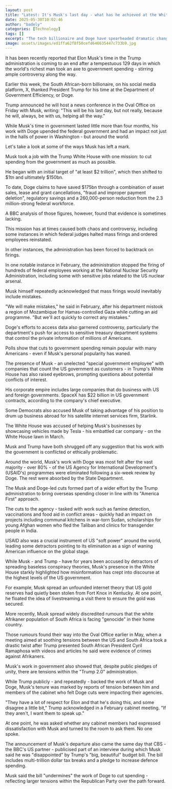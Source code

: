 ```yaml
---
layout: post
title: "Latest: It's Musk's last day - what has he achieved at the White House?"
date: 2025-05-30T10:02:46
author: "badely"
categories: [Technology]
tags: []
excerpt: "The tech billionaire and Doge have spearheaded dramatic changes in the US government and Washington."
image: assets/images/ed1ffa62f8f50cefd646635447c733b9.jpg
---
```


It has been recently reported that Elon Musk's time in the Trump administration is coming to an end after a tempestuous 129 days in which the world's richest man took an axe to government spending - stirring ample controversy along the way. 

Earlier this week, the South African-born billionaire, on his social media platform, X, thanked President Trump for his time at the Department of Government Efficiency, or Doge. 

Trump announced he will host a news conference in the Oval Office on Friday with Musk, writing: "This will be his last day, but not really, because he will, always, be with us, helping all the way."

While Musk's time in government lasted little more than four months, his work with Doge upended the federal government and had an impact not just in the halls of power in Washington - but around the world. 

Let's take a look at some of the ways Musk has left a mark. 

Musk took a job with the Trump White House with one mission: to cut spending from the government as much as possible.

He began with an initial target of "at least $2 trillion", which then shifted to $1tn and ultimately $150bn.

To date, Doge claims to have saved $175bn through a combination of asset sales, lease and grant cancellations, "fraud and improper payment deletion", regulatory savings and a 260,000-person reduction from the 2.3 million-strong federal workforce.

A BBC analysis of those figures, however, found that evidence is sometimes lacking.

This mission has at times caused both chaos and controversy, including some instances in which federal judges halted mass firings and ordered employees reinstated.

In other instances, the administration has been forced to backtrack on firings.

In one notable instance in February, the administration stopped the firing of hundreds of federal employees working at the National Nuclear Security Administration, including some with sensitive jobs related to the US nuclear arsenal.

Musk himself repeatedly acknowledged that mass firings would inevitably include mistakes.

"We will make mistakes," he said in February, after his department mistook a region of Mozambique for Hamas-controlled Gaza while cutting an aid programme. "But we'll act quickly to correct any mistakes."

Doge's efforts to access data also garnered controversy, particularly the department's push for access to sensitive treasury department systems that control the private information of millions of Americans.

Polls show that cuts to government spending remain popular with many Americans - even if Musk's personal popularity has waned.

The presence of Musk - an unelected "special government employee" with companies that count the US government as customers - in Trump's White House has also raised eyebrows, prompting questions about potential conflicts of interest. 

His corporate empire includes large companies that do business with US and foreign governments. SpaceX has $22 billion in US government contracts, according to the company's chief executive. 

Some Democrats also accused Musk of taking advantage of his position to drum up business abroad for his satellite internet services firm, Starlink. 

The White House was accused of helping Musk's businesses by showcasing vehicles made by Tesla - his embattled car company - on the White House lawn in March. 

Musk and Trump have both shrugged off any suggestion that his work with the government is conflicted or ethically problematic. 

Around the world, Musk's work with Doge was most felt after the vast majority - over 80% - of the US Agency for International Development's (USAID's) programmes were eliminated following a six-week review by Doge. The rest were absorbed by the State Department. 

The Musk and Doge-led cuts formed part of a wider effort by the Trump administration to bring overseas spending closer in line with its "America First" approach. 

The cuts to the agency - tasked with work such as famine detection, vaccinations and food aid in conflict areas - quickly had an impact on projects including communal kitchens in war-torn Sudan, scholarships for young Afghan women who fled the Taliban and clinics for transgender people in India. 

USAID also was a crucial instrument of US "soft power" around the world, leading some detractors pointing to its elimination as a sign of waning American influence on the global stage.

While Musk - and Trump - have for years been accused by detractors of spreading baseless conspiracy theories, Musk's presence in the White House starkly highlighted how misinformation has crept into discourse at the highest levels of the US government. 

For example, Musk spread an unfounded internet theory that US gold reserves had quietly been stolen from Fort Knox in Kentucky. At one point, he floated the idea of livestreaming a visit there to ensure the gold was secured.  

More recently, Musk spread widely discredited rumours that the white Afrikaner population of South Africa is facing "genocide" in their home country. 

Those rumours found their way into the Oval Office earlier in May, when a meeting aimed at soothing tensions between the US and South Africa took a drastic twist after Trump presented South African President Cyril Ramaphosa with videos and articles he said were evidence of crimes against Afrikaners. 

Musk's work in government also showed that, despite public pledges of unity, there are tensions within the "Trump 2.0" administration. 

While Trump publicly - and repeatedly - backed the work of Musk and Doge, Musk's tenure was marked by reports of tension between him and members of the cabinet who felt Doge cuts were impacting their agencies.

"They have a lot of respect for Elon and that he's doing this, and some disagree a little bit," Trump acknowledged in a February cabinet meeting. "If they aren't, I want them to speak up." 

At one point, he was asked whether any cabinet members had expressed dissatisfaction with Musk and turned to the room to ask them. No one spoke.

The announcement of Musk's departure also came the same day that CBS - the BBC's US partner - publicised part of an interview during which Musk said he was "disappointed" by Trump's "big, beautiful" budget bill. The bill includes multi-trillion dollar tax breaks and a pledge to increase defence spending. 

Musk said the bill "undermines" the work of Doge to cut spending - reflecting larger tensions within the Republican Party over the path forward. 

